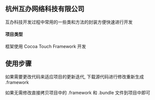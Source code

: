 ## 杭州互办网络科技有限公司 ##

互办科技开发过程中常用的一些类和方法的封装方便快速进行开发



#### 项目类型

框架使用 Cocoa Touch Framework 开发



## 使用步骤 ##

如果需要更改代码来适应项目的更新迭代, 下载源代码进行修改重新生成 .framework

如果无需修改直接拷贝项目中的 .framework 和 .bundle 文件到项目中即可